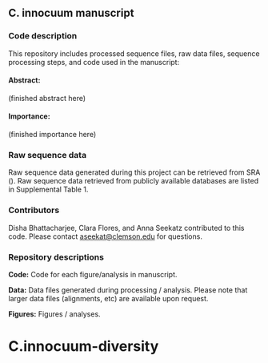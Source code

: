 ## C. innocuum manuscript

### Code description

This repository includes processed sequence files, raw data files, sequence processing steps, and code used in the manuscript: 

#### Abstract:

(finished abstract here)

#### Importance:

(finished importance here)

### Raw sequence data

Raw sequence data generated during this project can be retrieved from SRA (). Raw sequence data retrieved from publicly available databases are listed in Supplemental Table 1.

### Contributors

Disha Bhattacharjee, Clara Flores, and Anna Seekatz contributed to this code. Please contact aseekat@clemson.edu for questions.

### Repository descriptions

**Code:** Code for each figure/analysis in manuscript.

**Data:** Data files generated during processing / analysis. Please note that larger data files (alignments, etc) are available upon request.

**Figures:** Figures / analyses. 
# C.innocuum-diversity

